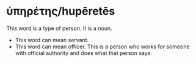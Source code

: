 # ὑπηρέτης/hupēretēs
This word is a type of person. It is a noun.
* This word can mean servant.
* This word can mean officer. This is a person who works for someone with official authority and does what that person says.
